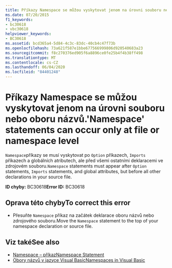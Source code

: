 ```yaml
---
title: Příkazy Namespace se můžou vyskytovat jenom na úrovni souboru nebo oboru názvů.
ms.date: 07/20/2015
f1_keywords:
- bc30618
- vbc30618
helpviewer_keywords:
- BC30618
ms.assetid: bcd365a4-5d84-4c3c-83dc-40cb4c47f73b
ms.openlocfilehash: 73a621f587e1bbe677566999806d920540683a23
ms.sourcegitcommit: f8c270376ed905f6a8896ce0fe25b4f4b38ff498
ms.translationtype: MT
ms.contentlocale: cs-CZ
ms.lasthandoff: 06/04/2020
ms.locfileid: "84401248"
---
```

# <a name="namespace-statements-can-occur-only-at-file-or-namespace-level"></a><span data-ttu-id="64f25-102">Příkazy Namespace se můžou vyskytovat jenom na úrovni souboru nebo oboru názvů.</span><span class="sxs-lookup"><span data-stu-id="64f25-102">'Namespace' statements can occur only at file or namespace level</span></span>
<span data-ttu-id="64f25-103">`Namespace`příkazy se musí vyskytovat po `Option` příkazech, `Imports` příkazech a globálních atributech, ale před všemi ostatními deklaracemi ve zdrojovém souboru.</span><span class="sxs-lookup"><span data-stu-id="64f25-103">`Namespace` statements must appear after `Option` statements, `Imports` statements, and global attributes, but before all other declarations in your source file.</span></span>  
  
 <span data-ttu-id="64f25-104">**ID chyby:** BC30618</span><span class="sxs-lookup"><span data-stu-id="64f25-104">**Error ID:** BC30618</span></span>  
  
## <a name="to-correct-this-error"></a><span data-ttu-id="64f25-105">Oprava této chyby</span><span class="sxs-lookup"><span data-stu-id="64f25-105">To correct this error</span></span>  
  
- <span data-ttu-id="64f25-106">Přesuňte `Namespace` příkaz na začátek deklarace oboru názvů nebo zdrojového souboru.</span><span class="sxs-lookup"><span data-stu-id="64f25-106">Move the `Namespace` statement to the top of your namespace declaration or source file.</span></span>  
  
## <a name="see-also"></a><span data-ttu-id="64f25-107">Viz také</span><span class="sxs-lookup"><span data-stu-id="64f25-107">See also</span></span>

- [<span data-ttu-id="64f25-108">Namespace – příkaz</span><span class="sxs-lookup"><span data-stu-id="64f25-108">Namespace Statement</span></span>](../language-reference/statements/namespace-statement.md)
- [<span data-ttu-id="64f25-109">Obory názvů v jazyce Visual Basic</span><span class="sxs-lookup"><span data-stu-id="64f25-109">Namespaces in Visual Basic</span></span>](../programming-guide/program-structure/namespaces.md)
